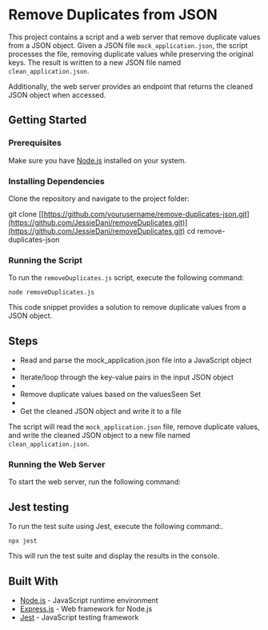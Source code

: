 # Remove Duplicates from JSON

This project contains a script and a web server that remove duplicate values from a JSON object. Given a JSON file `mock_application.json`, the script processes the file, removing duplicate values while preserving the original keys. The result is written to a new JSON file named `clean_application.json`.

Additionally, the web server provides an endpoint that returns the cleaned JSON object when accessed.

## Getting Started


### Prerequisites

Make sure you have [Node.js](https://nodejs.org/) installed on your system.

### Installing Dependencies

Clone the repository and navigate to the project folder:

git clone [[https://github.com/yourusername/remove-duplicates-json.git](https://github.com/JessieDani/removeDuplicates.git)](https://github.com/JessieDani/removeDuplicates.git)
cd remove-duplicates-json


### Running the Script

To run the `removeDuplicates.js` script, execute the following command:

`node removeDuplicates.js`

This code snippet provides a solution to remove duplicate values from a JSON object.

## Steps

* Read and parse the mock_application.json file into a JavaScript object
* 
* Iterate/loop through the key-value pairs in the input JSON object
* 
* Remove duplicate values based on the valuesSeen Set
* 
* Get the cleaned JSON object and write it to a file


The script will read the `mock_application.json` file, remove duplicate values, and write the cleaned JSON object to a new file named `clean_application.json`.

### Running the Web Server

To start the web server, run the following command:

## Jest testing

To run the test suite using Jest, execute the following command:.

`npx jest`


This will run the test suite and display the results in the console.


## Built With

- [Node.js](https://nodejs.org/) - JavaScript runtime environment
- [Express.js](https://expressjs.com/) - Web framework for Node.js
- [Jest](https://jestjs.io/) - JavaScript testing framework






